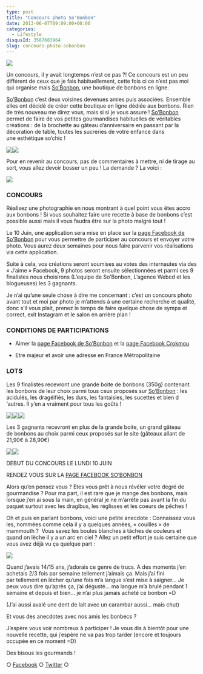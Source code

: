 ```yaml
---
type: post
title: "Concours photo So'Bonbon"
date: 2013-06-07T09:09:00+00:00
categories:
  - Lifestyle
disqusId: 3587683964
slug: concours-photo-sobonbon
---
```


[![](http://www.crokmou.com/wp-content/uploads/2013/06/Capture-d-E2-80-99e-CC-81cran-2013-06-06-a-CC-80-20.58.11-300x2561-300x256.png)](http://www.crokmou.com/wp-content/uploads/2013/06/Capture-d-E2-80-99e-CC-81cran-2013-06-06-a-CC-80-20.58.11-300x2561.png)

Un concours, il y avait longtemps n’est ce pas ?! Ce concours est un peu différent de ceux que je fais habituellement, cette fois ci ce n’est pas moi qui organise mais [So’Bonbon](http://www.so-bonbon.fr/), une boutique de bonbons en ligne.

[So’Bonbon](http://www.so-bonbon.fr/) c’est deux voisines devenues amies puis associées. Ensemble elles ont décidé de créer cette boutique en ligne dédiée aux bonbons. Rien de très nouveau me direz vous, mais si si je vous assure ! [So’Bonbon](http://www.so-bonbon.fr/) permet de faire de vos petites gourmandises habituelles de véritables créations : de la brochette au gâteau d’anniversaire en passant par la décoration de table, toutes les sucreries de votre enfance dans une esthétique so’chic !

[![](http://www.crokmou.com/wp-content/uploads/2013/06/Capture-d-25E2-2580-2599e-25CC-2581cran-2013-06-06-a-25CC-2580-21.13.04-277x3001-277x300.png)](http://www.crokmou.com/wp-content/uploads/2013/06/Capture-d-25E2-2580-2599e-25CC-2581cran-2013-06-06-a-25CC-2580-21.13.04-277x3001.png)[![](http://www.crokmou.com/wp-content/uploads/2013/06/Capture-d-25E2-2580-2599e-25CC-2581cran-2013-06-06-a-25CC-2580-21.13.29-253x3001-253x300.png)](http://www.crokmou.com/wp-content/uploads/2013/06/Capture-d-25E2-2580-2599e-25CC-2581cran-2013-06-06-a-25CC-2580-21.13.29-253x3001.png)

Pour en revenir au concours, pas de commentaires à mettre, ni de tirage au sort, vous allez devoir bosser un peu ! La demande ? La voici :

[![](http://www.crokmou.com/wp-content/uploads/2013/06/accroche-jaime-v2-300x2591-300x259.jpg)](http://www.crokmou.com/wp-content/uploads/2013/06/accroche-jaime-v2-300x2591.jpg)

### CONCOURS

Réalisez une photographie en nous montrant à quel point vous êtes accro aux bonbons ! Si vous souhaitez faire une recette à base de bonbons c’est possible aussi mais il vous faudra être sur la photo malgré tout !

Le 10 Juin, une application sera mise en place sur la [page Facebook de So’Bonbon](https://www.facebook.com/pages/Sobonbon/258021314308847) pour vous permettre de participer au concours et envoyer votre photo. Vous aurez deux semaines pour nous faire parvenir vos réalisations via cette application.

Suite à cela, vos créations seront soumises au votes des internautes via des « J’aime » Facebook, 9 photos seront ensuite sélectionnées et parmi ces 9 finalistes nous choisirons (L’equipe de So’Bonbon, L’agence Webcd et les blogueuses) les 3 gagnants.

Je n’ai qu’une seule chose à dire me concernant : c’est un concours photo avant tout et moi par photo je m’attends à une certaine recherche et qualité, donc s’il vous plait, prenez le temps de faire quelque chose de sympa et correct, exit Instagram et le salon en arrière plan !

### CONDITIONS DE PARTICIPATIONS

*   Aimer la [page Facebook de So’Bonbon](https://www.facebook.com/pages/Sobonbon/258021314308847) et la [page Facebook Crokmou](https://www.facebook.com/pages/CroKMou/148093255259077)

*   Etre majeur et avoir une adresse en France Métropolitaine

### LOTS

Les 9 finalistes recevront une grande boite de bonbons (350g) contenant les bonbons de leur choix parmi tous ceux proposés sur [So’Bonbon](http://www.so-bonbon.fr/) : les acidulés, les dragéifiés, les durs, les fantaisies, les sucettes et bien d ‘autres. Il y’en a vraiment pour tous les goûts !

![](http://www.crokmou.com/wp-content/uploads/2013/06/Capture-d-E2-80-99e-CC-81cran-2013-06-06-a-CC-80-21.37.421.png)![](http://www.crokmou.com/wp-content/uploads/2013/06/Capture-d-E2-80-99e-CC-81cran-2013-06-06-a-CC-80-21.38.081.png)![](http://www.crokmou.com/wp-content/uploads/2013/06/Capture-d-E2-80-99e-CC-81cran-2013-06-06-a-CC-80-21.38.421.png)

Les 3 gagnants recevront en plus de la grande boite, un grand gâteau de bonbons au choix parmi ceux proposés sur le site (gâteaux allant de 21,90€ à 28,90€)

[![](http://www.crokmou.com/wp-content/uploads/2013/06/Capture-d-E2-80-99e-CC-81cran-2013-06-06-a-CC-80-21.40.53-300x3001-300x300.png)](http://www.crokmou.com/wp-content/uploads/2013/06/Capture-d-E2-80-99e-CC-81cran-2013-06-06-a-CC-80-21.40.53-300x3001.png)[![](http://www.crokmou.com/wp-content/uploads/2013/06/Capture-d-E2-80-99e-CC-81cran-2013-06-06-a-CC-80-21.41.55-300x3001-300x300.png)](http://www.crokmou.com/wp-content/uploads/2013/06/Capture-d-E2-80-99e-CC-81cran-2013-06-06-a-CC-80-21.41.55-300x3001.png)

DEBUT DU CONCOURS LE LUNDI 10 JUIN

RENDEZ VOUS SUR LA [PAGE FACEBOOK SO’BONBON](https://www.facebook.com/pages/Sobonbon/258021314308847)

Alors qu’en pensez vous ? Etes vous prêt à nous révéler votre degré de gourmandise ? Pour ma part, il est rare que je mange des bonbons, mais lorsque j’en ai sous la main, en général je ne m’arrête pas avant la fin du paquet surtout avec les dragibus, les réglisses et les coeurs de pêches !

Oh et puis en parlant bonbons, voici une petite anecdote : Connaissez vous les, nommées comme cela il y a quelques années, « couilles » de mammouth ?  Vous savez les boules blanches à tâches de couleurs et quand on lèche il y a un arc en ciel ? Allez un petit effort je suis certaine que vous avez déjà vu ça quelque part :

![](http://www.crokmou.com/wp-content/uploads/2013/06/P10408841.jpg)

Quand j’avais 14/15 ans, j’adorais ce genre de trucs. A des moments j’en achetais 2/3 fois par semaine tellement j’aimais ça. Mais j’ai fini par tellement en lécher qu’une fois m’a langue s’est mise à saigner… Je peux vous dire qu’après ça, j’ai dégusté… ma langue m’a brulé pendant 1 semaine et depuis et bien… je n’ai plus jamais acheté ce bonbon =D

(J’ai aussi avalé une dent de lait avec un carambar aussi… mais chut)

Et vous des anecdotes avec nos amis les bonbecs ?

J’espère vous voir nombreux à participer ! Je vous dis à bientôt pour une nouvelle recette, qui j’espère ne va pas trop tarder (encore et toujours occupée en ce moment =D)

Des bisous les gourmands !

○ [Facebook](https://www.facebook.com/crokmou.blog) ○ [Twitter](https://twitter.com/Crokmou) ○

